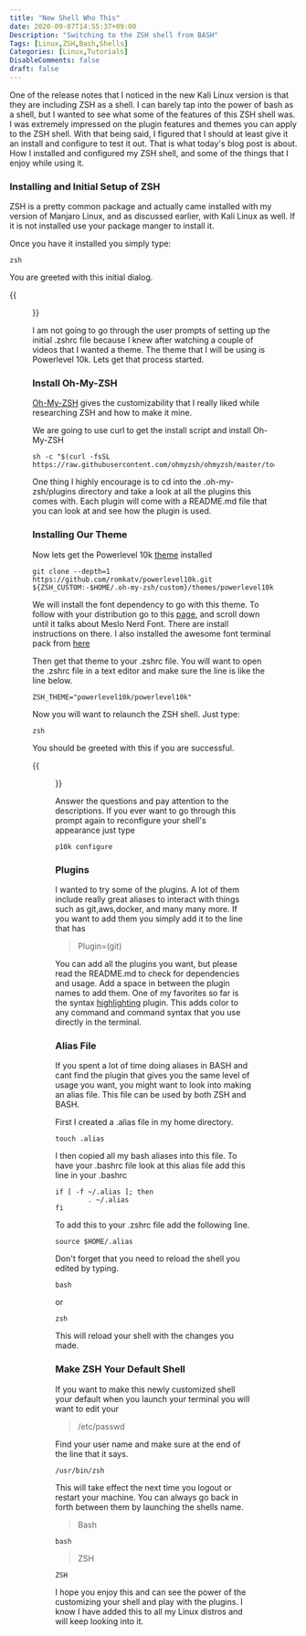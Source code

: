 ```yaml
---
title: "New Shell Who This"
date: 2020-09-07T14:55:37+09:00
Description: "Switching to the ZSH shell from BASH"
Tags: [Linux,ZSH,Bash,Shells]
Categories: [Linux,Tutorials]
DisableComments: false
draft: false
---
```


One of the release notes that I noticed in the new Kali Linux version is that they are including ZSH as a shell. I can barely tap into the power of bash as a shell, but I wanted to see what some of the features of this ZSH shell was. I was extremely impressed on the plugin features and themes you can apply to the ZSH shell. With that being said, I figured that I should at least give it an install and configure to test it out. That is what today's blog post is about. How I installed and configured my ZSH shell, and some of the things that I enjoy while using it.

### Installing and Initial Setup of ZSH

ZSH is a pretty common package and actually came installed with my version of Manjaro Linux, and as discussed earlier, with Kali Linux as well. If it is not installed use your package manger to install it.

Once you have it installed you simply type:

```
zsh
```

You are greeted with this initial dialog. 

{{<figure src="/images/Posts/004/zshinitial.jpg">}}

I am not going to go through the user prompts of setting up the initial .zshrc file because I knew after watching a couple of videos that I wanted a theme. The theme that I will be using is Powerlevel 10k. Lets get that process started.


### Install Oh-My-ZSH

[Oh-My-ZSH](https://github.com/ohmyzsh/ohmyzsh) gives the customizability that I really liked while researching ZSH and how to make it mine.  

We are going to use curl to get the install script and install Oh-My-ZSH

```
sh -c "$(curl -fsSL https://raw.githubusercontent.com/ohmyzsh/ohmyzsh/master/tools/install.sh)"
```

One thing I highly encourage is to cd into the .oh-my-zsh/plugins directory and take a look at all the plugins this comes with. Each plugin will come with a README.md file that you can look at and see how the plugin is used.

### Installing Our Theme

Now lets get the Powerlevel 10k [theme](https://github.com/romkatv/powerlevel10k#oh-my-zsh) installed

```
git clone --depth=1 https://github.com/romkatv/powerlevel10k.git ${ZSH_CUSTOM:-$HOME/.oh-my-zsh/custom}/themes/powerlevel10k
```

We will install the font dependency to go with this theme. To follow with your distribution go to this [page](https://github.com/romkatv/powerlevel10k#meslo-nerd-font-patched-for-powerlevel10k), and scroll down until it talks about Meslo Nerd Font. There are install instructions on there. I also installed the awesome font terminal pack from [here](https://github.com/gabrielelana/awesome-terminal-fonts)

Then get that theme to your .zshrc file. You will want to open the .zshrc file in a text editor and make sure the line is like the line below.

```
ZSH_THEME="powerlevel10k/powerlevel10k"
```

Now you will want to relaunch the ZSH shell. Just type:

```
zsh
```
You should be greeted with this if you are successful. 

{{<figure src="/images/Posts/004/powerlvl10kinitial.jpg">}}

Answer the questions and pay attention to the descriptions. If you ever want to go through this prompt again to reconfigure your shell's appearance just type

```
p10k configure
```

###  Plugins

I wanted to try some of the plugins. A lot of them include really great aliases to interact with things such as git,aws,docker, and many many more. If you want to add them you simply add it to the line that has 

> Plugin=(git)

You can add all the plugins you want, but please read the README.md to check for dependencies and usage. Add a space in between the plugin names to add them. One of my favorites so far is the syntax [highlighting](https://github.com/zsh-users/zsh-syntax-highlighting/blob/master/INSTALL.md) plugin. This adds color to any command and command syntax that you use directly in the terminal. 

### Alias File

If you spent a lot of time doing aliases in BASH and cant find the plugin that gives you the same level of usage you want, you might want to look into making an alias file. This file can be used by both ZSH and BASH. 

First I created a .alias file in my home directory.

```
touch .alias
```

I then copied all my bash aliases into this file. To have your .bashrc file look at this alias file add this line in your .bashrc

```
if [ -f ~/.alias ]; then
        . ~/.alias
fi
```

To add this to your .zshrc file add the following line.

```
source $HOME/.alias
```

Don't forget that you need to reload the shell you edited by typing. 

```
bash
```
or 

```
zsh
```

This will reload your shell with the changes you made.

### Make ZSH Your Default Shell

If you want to make this newly customized shell your default when you launch your terminal you will want to edit your 

>/etc/passwd

Find your user name and make sure at the end of the line that it says.

```
/usr/bin/zsh
```
This will take effect the next time you logout or restart your machine. You can always go back in forth between them by launching the shells name.

>Bash

```
bash
```

>ZSH

```
ZSH
```

I hope you enjoy this and can see the power of the customizing your shell and play with the plugins. I know I have added this to all my Linux distros and will keep looking into it. 
